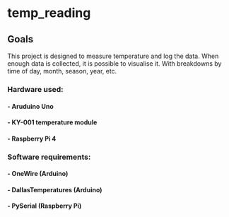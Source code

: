 # temp_reading

## Goals
This project is designed to measure temperature and log the data.
When enough data is collected, it is possible to visualise it. With breakdowns by time of day, month, season, year, etc.

### Hardware used:

#### - Aruduino Uno
#### - KY-001 temperature module
#### - Raspberry Pi 4  

### Software requirements:

#### - OneWire (Arduino)
#### - DallasTemperatures (Arduino)
#### - PySerial (Raspberry Pi)
